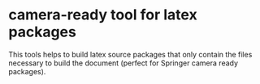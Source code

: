 camera-ready tool for latex packages
===============

This tools helps to build latex source packages that only contain the files necessary to build the document (perfect for Springer camera ready packages).
